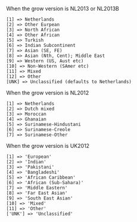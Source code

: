 When the grow version is NL2013 or NL2013B

    [1] => Netherlands
    [2] => Other Eurpean
    [3] => North African
    [4] => Other African
    [5] => Turkish
    [6] => Indian Subcontinent
    [7] => Asian (SE, FE)
    [8] => Asian (Nth, Cent); Middle East
    [9] => Western (US, Aust etc)
    [10] => Non-Western (SAmer etc)
    [11] => Mixed
    [12] => Other
    [UNK] => Unclassified (defaults to Netherlands)

When the grow version is NL2012

    [1] => Netherlands
    [2] => Dutch mixed
    [3] => Moroccan
    [4] => Ghanaian
    [5] => Surinamese-Hindustani
    [6] => Surinamese-Creole
    [7] => Surinamese-Other

When the grow version is UK2012

    [1] => 'European'
    [2] => 'Indian'
    [3] => 'Pakistani'
    [4] => 'Bangladeshi'
    [5] => 'African Caribbean'
    [6] => 'African (Sub-Sahara)'
    [7] => 'Middle Eastern'
    [8] => 'Far East Asian'
    [9] => 'South East Asian'
    [10] => 'Mixed'
    [11] => 'Other'
    ['UNK'] => 'Unclassified'


